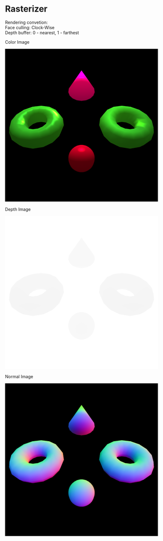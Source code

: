 # Rasterizer

Rendering convetion:<br/>
Face culling: Clock-Wise<br/>
Depth buffer: 0 - nearest, 1 - farthest<br/>


Color Image

![Color Image](Images/Result.png)

Depth Image

![Depth Image](Images/Depth.png)

Normal Image

![Normal Image](Images/Normal.png)